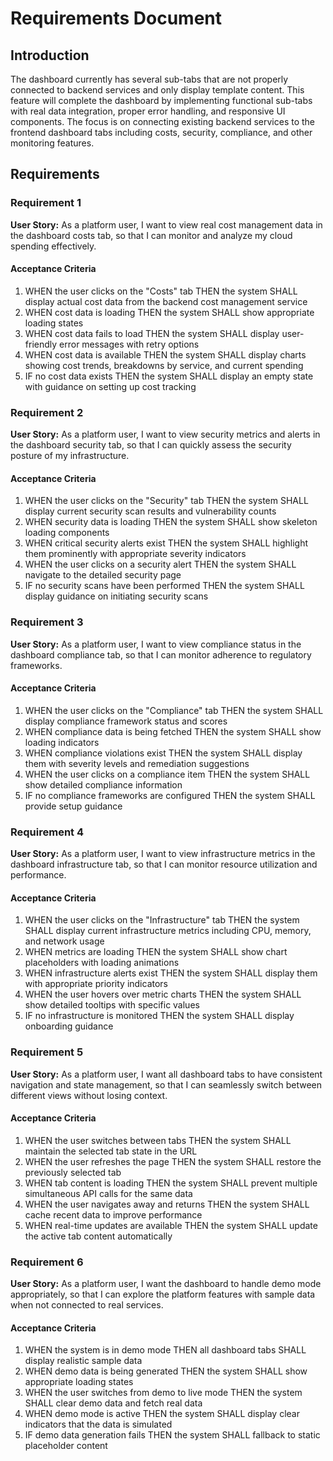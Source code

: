 # Requirements Document

## Introduction

The dashboard currently has several sub-tabs that are not properly connected to backend services and only display template content. This feature will complete the dashboard by implementing functional sub-tabs with real data integration, proper error handling, and responsive UI components. The focus is on connecting existing backend services to the frontend dashboard tabs including costs, security, compliance, and other monitoring features.

## Requirements

### Requirement 1

**User Story:** As a platform user, I want to view real cost management data in the dashboard costs tab, so that I can monitor and analyze my cloud spending effectively.

#### Acceptance Criteria

1. WHEN the user clicks on the "Costs" tab THEN the system SHALL display actual cost data from the backend cost management service
2. WHEN cost data is loading THEN the system SHALL show appropriate loading states
3. WHEN cost data fails to load THEN the system SHALL display user-friendly error messages with retry options
4. WHEN cost data is available THEN the system SHALL display charts showing cost trends, breakdowns by service, and current spending
5. IF no cost data exists THEN the system SHALL display an empty state with guidance on setting up cost tracking

### Requirement 2

**User Story:** As a platform user, I want to view security metrics and alerts in the dashboard security tab, so that I can quickly assess the security posture of my infrastructure.

#### Acceptance Criteria

1. WHEN the user clicks on the "Security" tab THEN the system SHALL display current security scan results and vulnerability counts
2. WHEN security data is loading THEN the system SHALL show skeleton loading components
3. WHEN critical security alerts exist THEN the system SHALL highlight them prominently with appropriate severity indicators
4. WHEN the user clicks on a security alert THEN the system SHALL navigate to the detailed security page
5. IF no security scans have been performed THEN the system SHALL display guidance on initiating security scans

### Requirement 3

**User Story:** As a platform user, I want to view compliance status in the dashboard compliance tab, so that I can monitor adherence to regulatory frameworks.

#### Acceptance Criteria

1. WHEN the user clicks on the "Compliance" tab THEN the system SHALL display compliance framework status and scores
2. WHEN compliance data is being fetched THEN the system SHALL show loading indicators
3. WHEN compliance violations exist THEN the system SHALL display them with severity levels and remediation suggestions
4. WHEN the user clicks on a compliance item THEN the system SHALL show detailed compliance information
5. IF no compliance frameworks are configured THEN the system SHALL provide setup guidance

### Requirement 4

**User Story:** As a platform user, I want to view infrastructure metrics in the dashboard infrastructure tab, so that I can monitor resource utilization and performance.

#### Acceptance Criteria

1. WHEN the user clicks on the "Infrastructure" tab THEN the system SHALL display current infrastructure metrics including CPU, memory, and network usage
2. WHEN metrics are loading THEN the system SHALL show chart placeholders with loading animations
3. WHEN infrastructure alerts exist THEN the system SHALL display them with appropriate priority indicators
4. WHEN the user hovers over metric charts THEN the system SHALL show detailed tooltips with specific values
5. IF no infrastructure is monitored THEN the system SHALL display onboarding guidance

### Requirement 5

**User Story:** As a platform user, I want all dashboard tabs to have consistent navigation and state management, so that I can seamlessly switch between different views without losing context.

#### Acceptance Criteria

1. WHEN the user switches between tabs THEN the system SHALL maintain the selected tab state in the URL
2. WHEN the user refreshes the page THEN the system SHALL restore the previously selected tab
3. WHEN tab content is loading THEN the system SHALL prevent multiple simultaneous API calls for the same data
4. WHEN the user navigates away and returns THEN the system SHALL cache recent data to improve performance
5. WHEN real-time updates are available THEN the system SHALL update the active tab content automatically

### Requirement 6

**User Story:** As a platform user, I want the dashboard to handle demo mode appropriately, so that I can explore the platform features with sample data when not connected to real services.

#### Acceptance Criteria

1. WHEN the system is in demo mode THEN all dashboard tabs SHALL display realistic sample data
2. WHEN demo data is being generated THEN the system SHALL show appropriate loading states
3. WHEN the user switches from demo to live mode THEN the system SHALL clear demo data and fetch real data
4. WHEN demo mode is active THEN the system SHALL display clear indicators that the data is simulated
5. IF demo data generation fails THEN the system SHALL fallback to static placeholder content